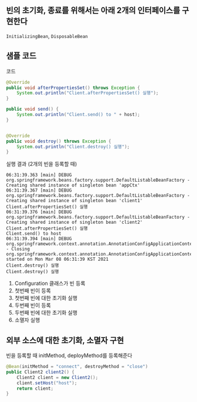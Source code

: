 ## 빈의 초기화, 종료를 위해서는 아래 2개의 인터페이스를 구현한다
`InitializingBean`, `DisposableBean`


## 샘플 코드 
코드
```java
@Override
public void afterPropertiesSet() throws Exception {
    System.out.println("Client.afterPropertiesSet() 실행");
}

public void send() {
    System.out.println("Client.send() to " + host);
}


@Override
public void destroy() throws Exception {
    System.out.println("Client.destroy() 실행");
}
```
실행 결과 (2개의 빈을 등록할 때)
```
06:31:39.363 [main] DEBUG org.springframework.beans.factory.support.DefaultListableBeanFactory - Creating shared instance of singleton bean 'appCtx'
06:31:39.367 [main] DEBUG org.springframework.beans.factory.support.DefaultListableBeanFactory - Creating shared instance of singleton bean 'client1'
Client.afterPropertiesSet() 실행
06:31:39.376 [main] DEBUG org.springframework.beans.factory.support.DefaultListableBeanFactory - Creating shared instance of singleton bean 'client2'
Client.afterPropertiesSet() 실행
Client.send() to host
06:31:39.394 [main] DEBUG org.springframework.context.annotation.AnnotationConfigApplicationContext - Closing org.springframework.context.annotation.AnnotationConfigApplicationContext@6fffcba5, started on Mon Mar 08 06:31:39 KST 2021
Client.destroy() 실행
Client.destroy() 실행
```
1. Configuration 클래스가 빈 등록
2. 첫번째 빈이 등록
3. 첫번째 빈에 대한 초기화 실행
4. 두번째 빈이 등록
5. 두번째 빈에 대한 초기화 실행
6. 소멸자 실행

## 외부 소스에 대한 초기화, 소멸자 구현
빈을 등록할 때 initMethod, deployMethod를 등록해준다
```java
@Bean(initMethod = "connect", destroyMethod = "close")
public Client2 client2() {
    Client2 client = new Client2();
    client.setHost("host");
    return client;
}
```